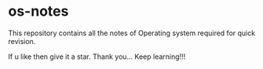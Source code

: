 # os-notes
This repository contains all the notes of Operating system required for quick revision.

If u like then give it a star.
Thank you...    Keep learning!!!
